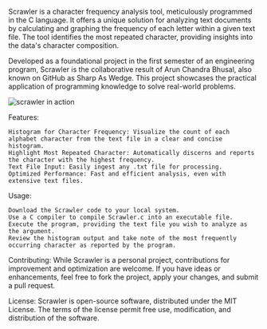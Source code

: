 Scrawler is a character frequency analysis tool, meticulously programmed in the C language. It offers a unique solution for analyzing text documents by calculating and graphing the frequency of each letter within a given text file. The tool identifies the most repeated character, providing insights into the data's character composition.

Developed as a foundational project in the first semester of an engineering program, Scrawler is the collaborative result of Arun Chandra Bhusal, also known on GitHub as Sharp As Wedge. This project showcases the practical application of programming knowledge to solve real-world problems.


![scrawler in action](https://github.com/Celestial071/Scrawler-TextTally-Analyst-/assets/157342628/01a5e286-ccab-48cd-9fcd-c0a7a149431e)


Features:

    Histogram for Character Frequency: Visualize the count of each alphabet character from the text file in a clear and concise histogram.
    Highlight Most Repeated Character: Automatically discerns and reports the character with the highest frequency.
    Text File Input: Easily ingest any .txt file for processing.
    Optimized Performance: Fast and efficient analysis, even with extensive text files.

Usage:

    Download the Scrawler code to your local system.
    Use a C compiler to compile Scrawler.c into an executable file.
    Execute the program, providing the text file you wish to analyze as the argument.
    Review the histogram output and take note of the most frequently occurring character as reported by the program.

    

Contributing:
While Scrawler is a personal project, contributions for improvement and optimization are welcome. If you have ideas or enhancements, feel free to fork the project, apply your changes, and submit a pull request.

License:
Scrawler is open-source software, distributed under the MIT License. The terms of the license permit free use, modification, and distribution of
 the software.
